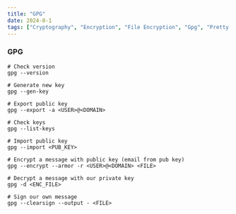 ```yaml
---
title: "GPG"
date: 2024-8-1
tags: ["Cryptography", "Encryption", "File Encryption", "Gpg", "Pretty Good Privacy", "Public Key", "Private Key"]
---
```


### GPG

```console
# Check version
gpg --version
```

```console
# Generate new key
gpg --gen-key
```

```console
# Export public key
gpg --export -a <USER>@<DOMAIN>
```

```console
# Check keys
gpg --list-keys
```

```console
# Import public key
gpg --import <PUB_KEY>
```

```console
# Encrypt a message with public key (email from pub key)
gpg --encrypt --armor -r <USER>@<DOMAIN> <FILE>
```

```console
# Decrypt a message with our private key
gpg -d <ENC_FILE>
```

```console
# Sign our own message
gpg --clearsign --output - <FILE>
```

